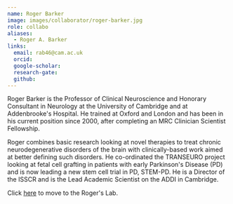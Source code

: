 ```yaml
---
name: Roger Barker
image: images/collaborator/roger-barker.jpg
role: collabo
aliases:
  - Roger A. Barker
links:
  email: rab46@cam.ac.uk
  orcid:
  google-scholar:
  research-gate:
  github:
---
```


Roger Barker is the Professor of Clinical Neuroscience and Honorary Consultant in Neurology at the University of Cambridge and at Addenbrooke's Hospital. He trained at Oxford and London and has been in his current position since 2000, after completing an MRC Clinician Scientist Fellowship.

Roger combines basic research looking at novel therapies to treat chronic neurodegenerative disorders of the brain with clinically-based work aimed at better defining such disorders. He co-ordinated the TRANSEURO project looking at fetal cell grafting in patients with early Parkinson's Disease (PD) and is now leading a new stem cell trial in PD, STEM-PD. He is a Director of the ISSCR and is the Lead Academic Scientist on the ADDI in Cambridge.

Click <a href="https://ccpp.cam.ac.uk/directory/Barker"> here</a>  to move to the Roger's Lab.
